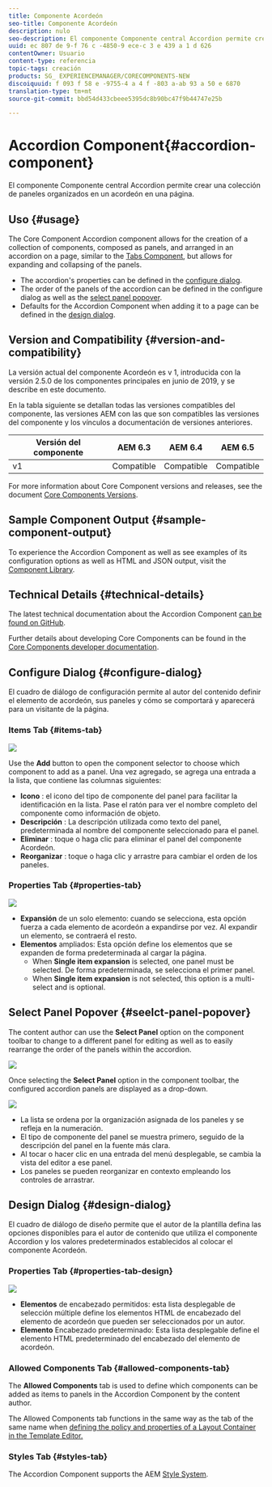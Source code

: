 ```yaml
---
title: Componente Acordeón
seo-title: Componente Acordeón
description: nulo
seo-description: El componente Componente central Accordion permite crear una colección de paneles organizados en un acordeón en una página.
uuid: ec 807 de 9-f 76 c -4850-9 ece-c 3 e 439 a 1 d 626
contentOwner: Usuario
content-type: referencia
topic-tags: creación
products: SG_ EXPERIENCEMANAGER/CORECOMPONENTS-NEW
discoiquuid: f 093 f 58 e -9755-4 a 4 f -803 a-ab 93 a 50 e 6870
translation-type: tm+mt
source-git-commit: bbd54d433cbeee5395dc8b90bc47f9b44747e25b

---
```



# Accordion Component{#accordion-component}

El componente Componente central Accordion permite crear una colección de paneles organizados en un acordeón en una página.

## Uso {#usage}

The Core Component Accordion component allows for the creation of a collection of components, composed as panels, and arranged in an accordion on a page, similar to the [Tabs Component](tabs.md), but allows for expanding and collapsing of the panels.

* The accordion&#39;s properties can be defined in the [configure dialog](#configure-dialog).
* The order of the panels of the accordion can be defined in the configure dialog as well as the [select panel popover](#select-planel.md).
* Defaults for the Accordion Component when adding it to a page can be defined in the [design dialog](#design-dialog).

## Version and Compatibility {#version-and-compatibility}

La versión actual del componente Acordeón es v 1, introducida con la versión 2.5.0 de los componentes principales en junio de 2019, y se describe en este documento.

En la tabla siguiente se detallan todas las versiones compatibles del componente, las versiones AEM con las que son compatibles las versiones del componente y los vínculos a documentación de versiones anteriores.

| Versión del componente | AEM 6.3 | AEM 6.4 | AEM 6.5 |
|--- |--- |--- |---|
| v1 | Compatible | Compatible | Compatible |

For more information about Core Component versions and releases, see the document [Core Components Versions](versions.md).

## Sample Component Output {#sample-component-output}

To experience the Accordion Component as well as see examples of its configuration options as well as HTML and JSON output, visit the [Component Library](http://opensource.adobe.com/aem-core-wcm-components/library/accordion.html).

## Technical Details {#technical-details}

The latest technical documentation about the Accordion Component [can be found on GitHub](https://github.com/adobe/aem-core-wcm-components/tree/master/content/src/content/jcr_root/apps/core/wcm/components/accordion/v1/accordion).

Further details about developing Core Components can be found in the [Core Components developer documentation](developing.md).

## Configure Dialog {#configure-dialog}

El cuadro de diálogo de configuración permite al autor del contenido definir el elemento de acordeón, sus paneles y cómo se comportará y aparecerá para un visitante de la página.

### Items Tab {#items-tab}

![](assets/screen-shot-2019-06-21-08.26.38.png)

Use the **Add** button to open the component selector to choose which component to add as a panel. Una vez agregado, se agrega una entrada a la lista, que contiene las columnas siguientes:

* **Icono** : el icono del tipo de componente del panel para facilitar la identificación en la lista. Pase el ratón para ver el nombre completo del componente como información de objeto.
* **Descripción** : La descripción utilizada como texto del panel, predeterminada al nombre del componente seleccionado para el panel.
* **Eliminar** : toque o haga clic para eliminar el panel del componente Acordeón.
* **Reorganizar** : toque o haga clic y arrastre para cambiar el orden de los paneles.

### Properties Tab {#properties-tab}

![](assets/screen-shot-2019-06-21-08.26.53.png)

* **Expansión** de un solo elemento: cuando se selecciona, esta opción fuerza a cada elemento de acordeón a expandirse por vez. Al expandir un elemento, se contraerá el resto.
* **Elementos** ampliados: Esta opción define los elementos que se expanden de forma predeterminada al cargar la página.
   * When **Single item expansion** is selected, one panel must be selected. De forma predeterminada, se selecciona el primer panel.
   * When **Single item expansion** is not selected, this option is a multi-select and is optional.

## Select Panel Popover {#seelct-panel-popover}

The content author can use the **Select Panel** option on the component toolbar to change to a different panel for editing as well as to easily rearrange the order of the panels within the accordion.

![](assets/screen-shot-2019-06-21-08.49.36.png)

Once selecting the **Select Panel** option in the component toolbar, the configured accordion panels are displayed as a drop-down.

![](assets/screen-shot-2019-06-21-08.52.14.png)

* La lista se ordena por la organización asignada de los paneles y se refleja en la numeración.
* El tipo de componente del panel se muestra primero, seguido de la descripción del panel en la fuente más clara.
* Al tocar o hacer clic en una entrada del menú desplegable, se cambia la vista del editor a ese panel.
* Los paneles se pueden reorganizar en contexto empleando los controles de arrastrar.

## Design Dialog {#design-dialog}

El cuadro de diálogo de diseño permite que el autor de la plantilla defina las opciones disponibles para el autor de contenido que utiliza el componente Accordion y los valores predeterminados establecidos al colocar el componente Acordeón.

### Properties Tab {#properties-tab-design}

![](assets/screen-shot-2019-06-21-08.58.11.png)

* **Elementos** de encabezado permitidos: esta lista desplegable de selección múltiple define los elementos HTML de encabezado del elemento de acordeón que pueden ser seleccionados por un autor.
* **Elemento** Encabezado predeterminado: Esta lista desplegable define el elemento HTML predeterminado del encabezado del elemento de acordeón.

### Allowed Components Tab {#allowed-components-tab}

The **Allowed Components** tab is used to define which components can be added as items to panels in the Accordion Component by the content author.

The Allowed Components tab functions in the same way as the tab of the same name when [defining the policy and properties of a Layout Container in the Template Editor.](https://helpx.adobe.com/experience-manager/6-5/sites/authoring/using/templates.html)

### Styles Tab {#styles-tab}

The Accordion Component supports the AEM [Style System](authoring.md#component-styling).
